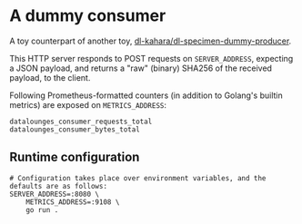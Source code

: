 # A dummy consumer

A toy counterpart of another toy,
[dl-kahara/dl-specimen-dummy-producer](https://github.com/dl-kahara/dl-specimen-dummy-producer).

This HTTP server responds to POST requests on `SERVER_ADDRESS`, expecting a JSON
payload, and returns a "raw" (binary) SHA256 of the received payload, to the client.

Following Prometheus-formatted counters (in addition to Golang's builtin metrics) are exposed on `METRICS_ADDRESS`:

```
datalounges_consumer_requests_total
datalounges_consumer_bytes_total
```

## Runtime configuration

```console
# Configuration takes place over environment variables, and the defaults are as follows:
SERVER_ADDRESS=:8080 \
    METRICS_ADDRESS=:9108 \
    go run .
```
